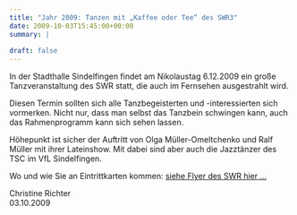 ```yaml
---
title: "Jahr 2009: Tanzen mit „Kaffee oder Tee“ des SWR3"
date: 2009-10-03T15:45:00+00:00
summary: |
    
draft: false
---
```


In der Stadthalle Sindelfingen findet am Nikolaustag 6.12.2009 ein große Tanzveranstaltung des SWR statt, die auch im Fernsehen ausgestrahlt wird.

Diesen Termin sollten sich alle Tanzbegeisterten und -interessierten sich vormerken. Nicht nur, dass man selbst das Tanzbein schwingen kann, auch das Rahmenprogramm kann sich sehen lassen.

Höhepunkt ist sicher der Auftritt von Olga Müller-Omeltchenko und Ralf Müller mit ihrer Lateinshow. Mit dabei sind aber auch die Jazztänzer des TSC im VfL Sindelfingen.

Wo und wie Sie an Eintrittkarten kommen: [siehe Flyer des SWR hier ...](files/vfl/2009/091003.pdf)

Christine Richter  
 03.10.2009


